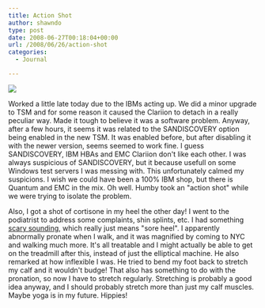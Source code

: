 ```yaml
---
title: Action Shot
author: shawndo
type: post
date: 2008-06-27T00:18:04+00:00
url: /2008/06/26/action-shot
categories:
  - Journal

---
```

![](/images/2008/06/action-shot.jpg)

Worked a little late today due to the IBMs acting up. We did a minor upgrade to TSM and for some reason it caused the Clariion to detach in a really peculiar way. Made it tough to believe it was a software problem. Anyway, after a few hours, it seems it was related to the SANDISCOVERY option being enabled in the new TSM. It was enabled before, but after disabling it with the newer version, seems seemed to work fine. I guess SANDISCOVERY, IBM HBAs and EMC Clariion don't like each other. I was always suspicious of SANDISCOVERY, but it because usefull on some Windows test servers I was messing with. This unfortunately calmed my suspicions. I wish we could have been a 100% IBM shop, but there is Quantum and EMC in the mix. Oh well. Humby took an "action shot" while we were trying to isolate the problem.

Also, I got a shot of cortisone in my heel the other day! I went to the podiatrist to address some complaints, shin splints, etc. I had something [scary sounding][1], which really just means "sore heel". I apparently abnormally pronate when I walk, and it was magnified by coming to NYC and walking much more. It's all treatable and I might actually be able to get on the treadmill after this, instead of just the elliptical machine. He also remarked at how inflexible I was. He tried to bend my foot back to stretch my calf and it wouldn't budge! That also has something to do with the pronation, so now I have to stretch regularly. Stretching is probably a good idea anyway, and I should probably stretch more than just my calf muscles. Maybe yoga is in my future. Hippies!

 [1]: http://en.wikipedia.org/wiki/Plantar_fasciitis